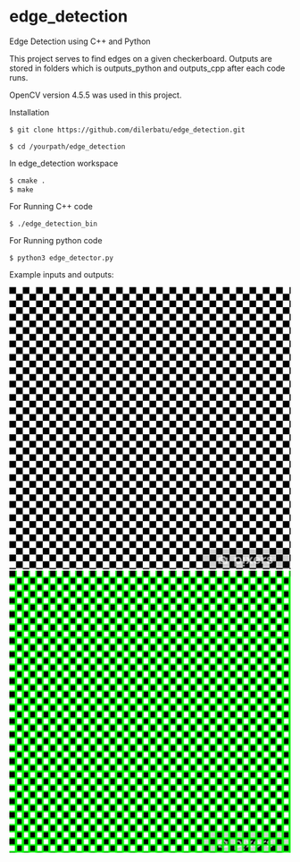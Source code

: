 # edge_detection
Edge Detection using C++ and Python

This project serves to find edges on a given checkerboard. 
Outputs are stored in folders which is outputs_python and outputs_cpp after each code runs.



OpenCV version 4.5.5 was used in this project.



Installation

```
$ git clone https://github.com/dilerbatu/edge_detection.git
```

```
$ cd /yourpath/edge_detection
```

In edge_detection workspace
```
$ cmake .
$ make
```


For Running C++ code
```
$ ./edge_detection_bin
```



For Running python code

```
$ python3 edge_detector.py
```

Example inputs and outputs:

![alt text](https://github.com/dilerbatu/edge_detection/blob/main/data/Image_11.png?raw=true)
![alt text](https://github.com/dilerbatu/edge_detection/blob/main/all_outputs/output_2.jpg?raw=true)








